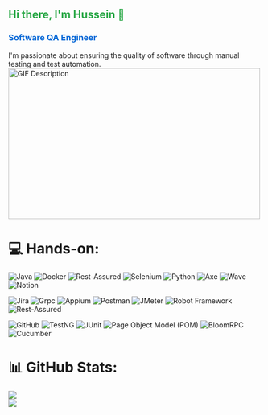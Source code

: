 <h2 style="color:#28a745;">Hi there, I'm Hussein 👋</h2>
<h3 style="color:#0366d6;">Software QA Engineer</h3>
 I'm passionate about ensuring the quality of software through manual testing and test automation.
<img src="https://media.giphy.com/media/VhWVAa7rUtT3xKX6Cd/giphy.gif" alt="GIF Description" width="500" height="300">


# 💻 Hands-on:

![Java](https://img.shields.io/badge/Java-007396?style=for-the-badge&logo=java&logoColor=white)
![Docker](https://img.shields.io/badge/Docker-2496ED?style=for-the-badge&logo=docker&logoColor=white)
![Rest-Assured](https://img.shields.io/badge/Rest--Assured-1393D6?style=for-the-badge)
![Selenium](https://img.shields.io/badge/Selenium-43B02A?style=for-the-badge&logo=selenium&logoColor=white)
![Python](https://img.shields.io/badge/Python-3776AB?style=for-the-badge&logo=python&logoColor=white)
![Axe](https://img.shields.io/badge/Axe-F18E33?style=for-the-badge)
![Wave](https://img.shields.io/badge/Wave-0095D5?style=for-the-badge)
![Notion](https://img.shields.io/badge/Notion-000000?style=for-the-badge&logo=notion&logoColor=white)

![Jira](https://img.shields.io/badge/Jira-0052CC?style=for-the-badge&logo=jira-software&logoColor=white)
![Grpc](https://img.shields.io/badge/gRPC-009688?style=for-the-badge)
![Appium](https://img.shields.io/badge/Appium-40BFC1?style=for-the-badge&logo=appium&logoColor=white)
![Postman](https://img.shields.io/badge/Postman-FF6C37?style=for-the-badge&logo=postman&logoColor=white)
![JMeter](https://img.shields.io/badge/JMeter-D9CC2E?style=for-the-badge&logo=apachejmeter&logoColor=white)
![Robot Framework](https://img.shields.io/badge/Robot_Framework-00A98F?style=for-the-badge)
![Rest-Assured](https://img.shields.io/badge/Rest--Assured-1393D6?style=for-the-badge)

![GitHub](https://img.shields.io/badge/GitHub-181717?style=for-the-badge&logo=github&logoColor=white)
![TestNG](https://img.shields.io/badge/TestNG-E62723?style=for-the-badge&logo=testng&logoColor=white)
![JUnit](https://img.shields.io/badge/JUnit-25A162?style=for-the-badge&logo=junit&logoColor=white)
![Page Object Model (POM)](https://img.shields.io/badge/Page_Object_Model_(POM)-F18E33?style=for-the-badge)
![BloomRPC](https://img.shields.io/badge/BloomRPC-21232D?style=for-the-badge&logo=bloomrpc&logoColor=white)
![Cucumber](https://img.shields.io/badge/Cucumber-23D96C?style=for-the-badge&logo=cucumber&logoColor=white)



# 📊 GitHub Stats:
![](https://github-readme-streak-stats.herokuapp.com/?user=Husseini97&theme=radical&hide_border=true)<br/>
![](https://github-readme-stats.vercel.app/api/top-langs/?username=Husseini97&theme=radical&hide_border=true&include_all_commits=true&count_private=true&layout=compact)
